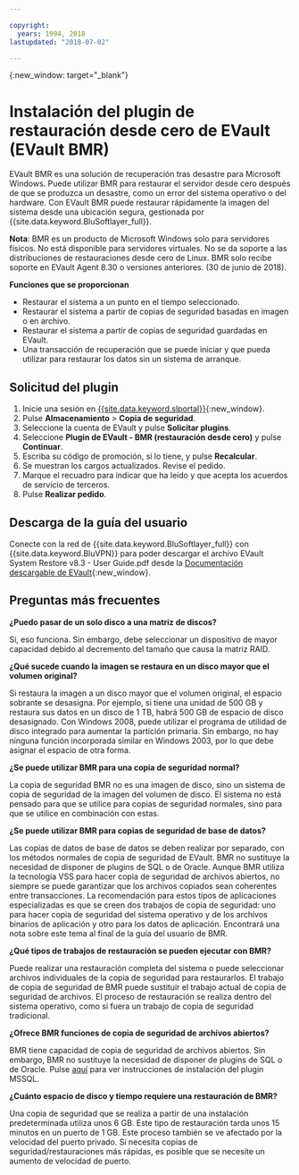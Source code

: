 ```yaml
---

copyright:
  years: 1994, 2018
lastupdated: "2018-07-02"

---
```

{:new_window: target="_blank"}

# Instalación del plugin de restauración desde cero de EVault (EVault BMR)

EVault BMR es una solución de recuperación tras desastre para Microsoft Windows. Puede utilizar BMR para restaurar el servidor desde cero después de que se produzca un desastre, como un error del sistema operativo o del hardware. Con EVault BMR puede restaurar rápidamente la imagen del sistema desde una ubicación segura, gestionada por {{site.data.keyword.BluSoftlayer_full}}.

**Nota**: BMR es un producto de Microsoft Windows solo para servidores físicos. No está disponible para servidores virtuales. No se da soporte a las distribuciones de restauraciones desde cero de Linux. BMR solo recibe soporte en EVault Agent 8.30 o versiones anteriores. (30 de junio de 2018).

**Funciones que se proporcionan**

- Restaurar el sistema a un punto en el tiempo seleccionado.
- Restaurar el sistema a partir de copias de seguridad basadas en imagen o en archivo.
- Restaurar el sistema a partir de copias de seguridad guardadas en EVault.
- Una transacción de recuperación que se puede iniciar y que pueda utilizar para restaurar los datos sin un sistema de arranque.

## Solicitud del plugin

1. Inicie una sesión en [{{site.data.keyword.slportal}}](https://control.softlayer.com/){:new_window}.
2. Pulse **Almacenamiento** > **Copia de seguridad**.
3. Seleccione la cuenta de EVault y pulse **Solicitar plugins**.
4. Seleccione **Plugin de EVault - BMR (restauración desde cero)** y pulse **Continuar**.
5. Escriba su código de promoción, si lo tiene, y pulse **Recalcular**.
6. Se muestran los cargos actualizados. Revise el pedido.
7. Marque el recuadro para indicar que ha leído y que acepta los acuerdos de servicio de terceros. 
8. Pulse **Realizar pedido**.

## Descarga de la guía del usuario

Conecte con la red de {{site.data.keyword.BluSoftlayer_full}} con {{site.data.keyword.BluVPN}} para poder descargar el archivo EVault System Restore v8.3 - User Guide.pdf desde la [Documentación descargable de EVault](http://downloads.service.softlayer.com/evault/Documentation/){:new_window}.

## Preguntas más frecuentes

**¿Puedo pasar de un solo disco a una matriz de discos?**

Sí, eso funciona. Sin embargo, debe seleccionar un dispositivo de mayor capacidad debido al decremento del tamaño que causa la matriz RAID.

**¿Qué sucede cuando la imagen se restaura en un disco mayor que el volumen original?**

Si restaura la imagen a un disco mayor que el volumen original, el espacio sobrante se desasigna. Por ejemplo, si tiene una unidad de 500 GB y restaura sus datos en un disco de 1 TB, habrá 500 GB de espacio de disco desasignado. Con Windows 2008, puede utilizar el programa de utilidad de disco integrado para aumentar la partición primaria. Sin embargo, no hay ninguna función incorporada similar en Windows 2003, por lo que debe asignar el espacio de otra forma.

**¿Se puede utilizar BMR para una copia de seguridad normal?**

La copia de seguridad BMR no es una imagen de disco, sino un sistema de copia de seguridad de la imagen del volumen de disco. El sistema no está pensado para que se utilice para copias de seguridad normales, sino para que se utilice en combinación con estas.  

**¿Se puede utilizar BMR para copias de seguridad de base de datos?**

Las copias de datos de base de datos se deben realizar por separado, con los métodos normales de copia de seguridad de EVault. BMR no sustituye la necesidad de disponer de plugins de SQL o de Oracle. Aunque BMR utiliza la tecnología VSS para hacer copia de seguridad de archivos abiertos, no siempre se puede garantizar que los archivos copiados sean coherentes entre transacciones. La recomendación para estos tipos de aplicaciones especializadas es que se creen dos trabajos de copia de seguridad: uno para hacer copia de seguridad del sistema operativo y de los archivos binarios de aplicación y otro para los datos de aplicación. Encontrará una nota sobre este tema al final de la guía del usuario de BMR.

**¿Qué tipos de trabajos de restauración se pueden ejecutar con BMR?**

Puede realizar una restauración completa del sistema o puede seleccionar archivos individuales de la copia de seguridad para restaurarlos. El trabajo de copia de seguridad de BMR puede sustituir el trabajo actual de copia de seguridad de archivos. El proceso de restauración se realiza dentro del sistema operativo, como si fuera un trabajo de copia de seguridad tradicional.

**¿Ofrece BMR funciones de copia de seguridad de archivos abiertos?**

BMR tiene capacidad de copia de seguridad de archivos abiertos. Sin embargo, BMR no sustituye la necesidad de disponer de plugins de SQL o de Oracle. Pulse [aquí](evault-mssql-plugin.html) para ver instrucciones de instalación del plugin MSSQL.

**¿Cuánto espacio de disco y tiempo requiere una restauración de BMR?**

Una copia de seguridad que se realiza a partir de una instalación predeterminada utiliza unos 6 GB. Este tipo de restauración tarda unos 15 minutos en un puerto de 1 GB. Este proceso también se ve afectado por la velocidad del puerto privado. Si necesita copias de seguridad/restauraciones más rápidas, es posible que se necesite un aumento de velocidad de puerto.
